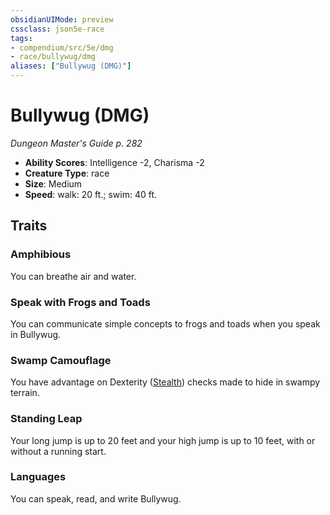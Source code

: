 ```yaml
---
obsidianUIMode: preview
cssclass: json5e-race
tags:
- compendium/src/5e/dmg
- race/bullywug/dmg
aliases: ["Bullywug (DMG)"]
---
```


# Bullywug (DMG)
*Dungeon Master's Guide p. 282*

- **Ability Scores**: Intelligence -2, Charisma -2
- **Creature Type**: race
- **Size**: Medium
- **Speed**: walk: 20 ft.; swim: 40 ft.


## Traits

### Amphibious

You can breathe air and water.

### Speak with Frogs and Toads

You can communicate simple concepts to frogs and toads when you speak in Bullywug.

### Swamp Camouflage

You have advantage on Dexterity ([Stealth](../../../Rules%20&%20Options/5e%20Rules/skills.md##Stealth)) checks made to hide in swampy terrain.

### Standing Leap

Your long jump is up to 20 feet and your high jump is up to 10 feet, with or without a running start.

### Languages

You can speak, read, and write Bullywug.